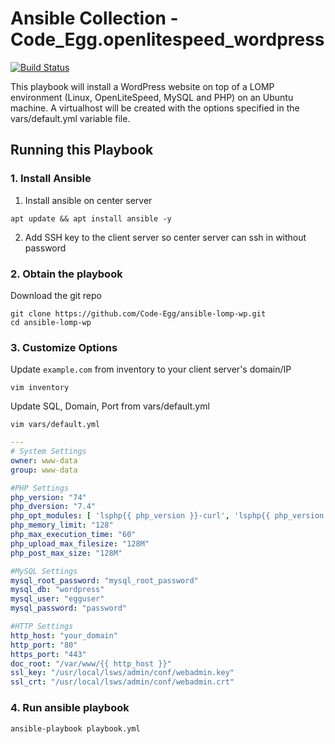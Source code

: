 # Ansible Collection - Code_Egg.openlitespeed_wordpress
[![Build Status](https://travis-ci.com/Code-Egg/ansible-lomp-wp.svg?branch=master)](https://github.com/Code-Egg/ansible-lomp-wp)

This playbook will install a WordPress website on top of a LOMP environment (Linux, OpenLiteSpeed, MySQL and PHP) on an Ubuntu machine. A virtualhost will be created with the options specified in the vars/default.yml variable file.

## Running this Playbook
### 1. Install Ansible
1. Install ansible on center server
```
apt update && apt install ansible -y
```
2. Add SSH key to the client server so center server can ssh in without password
### 2. Obtain the playbook
Download the git repo
```
git clone https://github.com/Code-Egg/ansible-lomp-wp.git
cd ansible-lomp-wp
```
### 3. Customize Options
Update `example.com` from inventory to your client server's domain/IP
```
vim inventory
```

Update SQL, Domain, Port from vars/default.yml
```
vim vars/default.yml
```
```yml
---
# System Settings
owner: www-data
group: www-data

#PHP Settings
php_version: "74"
php_dversion: "7.4"
php_opt_modules: [ 'lsphp{{ php_version }}-curl', 'lsphp{{ php_version }}-imagick', 'lsphp{{ php_version }}-intl', 'lsphp{{ php_version }}-opcache', 'lsphp{{ php_version }}-memcached', 'lsphp{{ php_version }}-tidy' ]
php_memory_limit: "128"
php_max_execution_time: "60"
php_upload_max_filesize: "128M"
php_post_max_size: "128M"

#MySQL Settings
mysql_root_password: "mysql_root_password"
mysql_db: "wordpress"
mysql_user: "egguser"
mysql_password: "password"

#HTTP Settings
http_host: "your_domain"
http_port: "80"
https_port: "443"
doc_root: "/var/www/{{ http_host }}"
ssl_key: "/usr/local/lsws/admin/conf/webadmin.key"
ssl_crt: "/usr/local/lsws/admin/conf/webadmin.crt"
```
### 4. Run ansible playbook
```command
ansible-playbook playbook.yml
```
